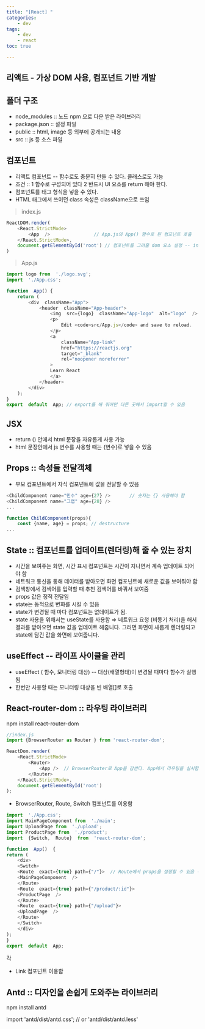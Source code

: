 ```yaml
---
title: "[React] "
categories:
    - dev
tags:
    - dev
    - react
toc: true

---
```

## 리액트 - 가상 DOM 사용, 컴포넌트 기반 개발

## 폴더 구조 
- node_modules :: 노드 npm 으로 다운 받은 라이브러리
- package.json :: 설정 파일
- public :: html, image 등 외부에 공개되는 내용
- src :: js 등 소스 파일

## 컴포넌트 
- 리액트 컴포넌트 -- 함수로도 충분히 만들 수 있다. 클래스로도 가능
- 조건 :: 1 함수로 구성되어 있다  2 반드시 UI 요소를 return 해야 한다.
- 컴포넌트를 태그 형식을 넣을 수 있다.
- HTML 태그에서 쓰이던 class 속성은 className으로 쓰임


> index.js

```Javascript
ReactDOM.render(
	<React.StrictMode>
		<App  />				// App.js의 App() 함수로 된 컴포넌트 호출 
	</React.StrictMode>,
	document.getElementById('root') // 컴포넌트를 그려줄 dom 요소 설정 -- index.html의 div root
)
```
> App.js

```Javascript
import logo from  './logo.svg';
import  './App.css';

function  App() {
	return (
		<div  className="App">
			<header  className="App-header">
				<img  src={logo}  className="App-logo"  alt="logo"  />
				<p>
					Edit <code>src/App.js</code> and save to reload.
				</p>
				<a
					className="App-link"
					href="https://reactjs.org"
					target="_blank"
					rel="noopener noreferrer"
				>
				Learn React
				</a>
			</header>
		</div>
	);
}
export  default  App; // export를 해 줘야만 다른 곳에서 import할 수 있음
```

## JSX
- return () 안에서 html 문장을 자유롭게 사용 가능
- html 문장안에서 js 변수를 사용할 때는 {변수}로 넣을 수 있음


## Props :: 속성들 전달객체
- 부모 컴포넌트에서 자식 컴포넌트에 값을 전달할 수 있음
```Javascript
<ChildComponent name="민수" age={27} />		// 숫자는 {} 사용해야 함
<ChildComponent name="그랩" age={28} />
...

function ChildComponent(props){
	const {name, age} = props; // destructure
...

```

## State :: 컴포넌트를 업데이트(렌더링)해 줄 수 있는 장치
- 시간을 보여주는 화면, 시간 표시 컴포넌트는 시간이 지나면서 계속 업데이트 되어야 함
- 네트워크 통신을 통해 데이터를 받아오면 화면 컴포넌트에 새로운 값을 보여줘야 함
- 검색창에서 검색어를 입력할 때 추천 검색어를 바꿔서 보여줌
- props 값은 정적 전달임
- state는 동적으로 변화를 시킬 수 있음
- state가 변경될 때 마다 컴포넌트는 없데이트가 됨.
- state 사용을 위해서는 useState를 사용함
⇒ 네트워크 요청 (비동기 처리)을 해서 결과를 받아오면 state 값을 업데이트 해줍니다. 그러면 화면이 새롭게 렌더링되고 state에 담긴 값을 화면에 보여줍니다.

## useEffect -- 라이프 사이클을 관리
* useEffect ( 함수, 모니터링 대상) -- 대상(배열형태)이 변경될 때마다 함수가 실행됨
* 한번만 사용할 때는 모니터링 대상을 빈 배열[]로 호출 

## React-router-dom :: 라우팅 라이브러리
npm install react-router-dom

```Javascript
//index.js
import {BrowserRouter as Router } from 'react-router-dom';

ReactDom.render(
	<React.StrictMode>
		<Router>
			<App />  // BrowserRouter로 App을 감싼다. App에서 라우팅을 실시함
		</Router>
	</React.StrictMode>,
	document.getElementById('root')
);
```
* BrowserRouter, Route, Switch 컴포넌트를 이용함

```Javascript
import  './App.css';
import MainPageComponent from  './main';
import UploadPage from  './upload';
import ProductPage from  './product';
import  {Switch,  Route}  from  'react-router-dom';

function  App()  {
return (
	<div>
	<Switch>
	<Route  exact={true} path={"/"}>  // Route에서 props을 설정할 수 있음 -- 컴포넌트를 Route로 감싸준다
	<MainPageComponent  />
	</Route>
	<Route  exact={true} path={"/product/:id"}>
	<ProductPage  />
	</Route>
	<Route  exact={true} path={"/upload"}>
	<UploadPage  />
	</Route>
	</Switch>
	</div>
);
}
export  default  App;
```
각 


* Link 컴포넌트 이용함

## Antd :: 디자인을 손쉽게 도와주는 라이브러리
npm install antd

import 'antd/dist/antd.css'; // or 'antd/dist/antd.less'
<!--stackedit_data:
eyJoaXN0b3J5IjpbLTUzOTQwNjMwMCwtMTI3ODUzOTczMyw0Mj
kwNDgyMDEsLTQ3NDE0MDYzOSwtMjU3OTIxNTE2LDExMDE0NDk2
OTMsLTE2NDI0MzExODUsLTE2NjczNDM1NjYsMTMwNjc4NTI5Ni
wtMTk2MTU5Njc5OF19
-->
